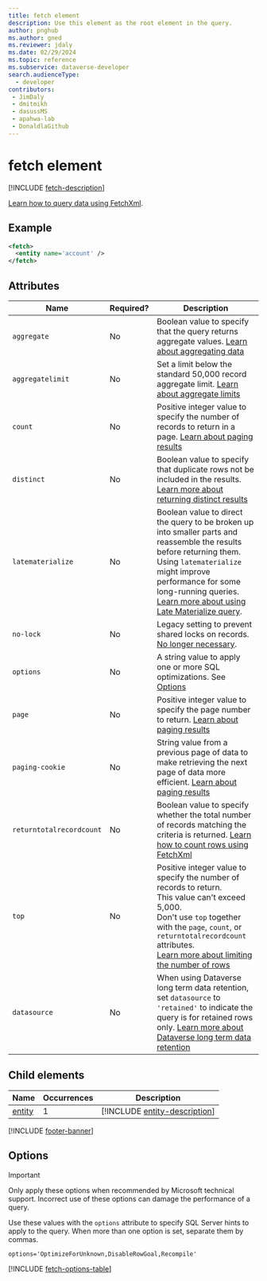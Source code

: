 ```yaml
---
title: fetch element
description: Use this element as the root element in the query.
author: pnghub
ms.author: gned
ms.reviewer: jdaly
ms.date: 02/29/2024
ms.topic: reference
ms.subservice: dataverse-developer
search.audienceType: 
  - developer
contributors:
 - JimDaly
 - dmitmikh
 - dasussMS
 - apahwa-lab
 - DonaldlaGithub
---
```

# fetch element

[!INCLUDE [fetch-description](includes/fetch-description.md)]

[Learn how to query data using FetchXml](../overview.md).

## Example

```xml
<fetch>
  <entity name='account' />
</fetch>
```


## Attributes

|Name|Required?|Description|
|---------|---------|---------|
|`aggregate`|No|Boolean value to specify that the query returns aggregate values. [Learn about aggregating data](../aggregate-data.md)|
|`aggregatelimit`|No|Set a limit below the standard 50,000  record aggregate limit. [Learn about aggregate limits](../aggregate-data.md#limitations) |
|`count`|No|Positive integer value to specify the number of records to return in a page. [Learn about paging results](../page-results.md) |
|`distinct`|No|Boolean value to specify that duplicate rows not be included in the results. [Learn more about returning distinct results](../overview.md#return-distinct-results)|
|`latematerialize`|No|Boolean value to direct the query to be broken up into smaller parts and reassemble the results before returning them. Using `latematerialize` might improve performance for some long-running queries. [Learn more about using Late Materialize query](../optimize-performance.md#late-materialize-query). |
|`no-lock`|No|Legacy setting to prevent shared locks on records. [No longer necessary](../optimize-performance.md#no-lock). |
|`options`|No|A string value to apply one or more SQL optimizations. See [Options](#options)|
|`page`|No|Positive integer value to specify the page number to return. [Learn about paging results](../page-results.md)|
|`paging-cookie`|No|String value from a previous page of data to make retrieving the next page of data more efficient. [Learn about paging results](../page-results.md) |
|`returntotalrecordcount`|No|Boolean value to specify whether the total number of records matching the criteria is returned. [Learn how to count rows using FetchXml](../count-rows.md)|
|`top`|No|Positive integer value to specify the number of records to return.<br />This value can't exceed 5,000.<br />Don't use `top` together with the `page`, `count`, or `returntotalrecordcount` attributes.<br />[Learn more about limiting the number of rows](../overview.md#limit-the-number-of-rows)|
|`datasource`|No|When using Dataverse long term data retention, set `datasource` to `'retained'` to indicate the query is for retained rows only. [Learn more about Dataverse long term data retention](../../../../maker/data-platform/data-retention-overview.md)|

## Child elements

|Name|Occurrences|Description|
|---------|---------|---------|
|[entity](entity.md)|1|[!INCLUDE [entity-description](includes/entity-description.md)]|

[!INCLUDE [footer-banner](../../../../includes/footer-banner.md)]

## Options

> [!IMPORTANT]
> Only apply these options when recommended by Microsoft technical support. Incorrect use of these options can damage the performance of a query.

Use these values with the `options` attribute to specify SQL Server hints to apply to the query. When more than one option is set, separate them by commas.

```text
options='OptimizeForUnknown,DisableRowGoal,Recompile'
```

[!INCLUDE [fetch-options-table](includes/fetch-options-table.md)]



